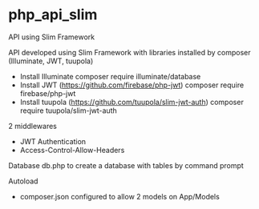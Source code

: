# php_api_slim
API using Slim Framework

API developed using Slim Framework with libraries installed by composer (Illuminate, JWT, tuupola)
- Install Illuminate
composer require illuminate/database
- Install JWT (https://github.com/firebase/php-jwt)
composer require firebase/php-jwt
- Install tuupola (https://github.com/tuupola/slim-jwt-auth)
composer require tuupola/slim-jwt-auth

2 middlewares
- JWT Authentication
- Access-Control-Allow-Headers

Database
db.php to create a database with tables by command prompt

Autoload
- composer.json configured to allow 2 models on App/Models

